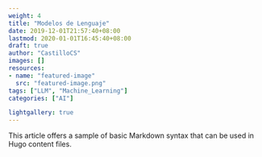 ```yaml
---
weight: 4
title: "Modelos de Lenguaje"
date: 2019-12-01T21:57:40+08:00
lastmod: 2020-01-01T16:45:40+08:00
draft: true
author: "CastilloCS"
images: []
resources:
- name: "featured-image"
  src: "featured-image.png"
tags: ["LLM", "Machine_Learning"]
categories: ["AI"]

lightgallery: true
---
```


This article offers a sample of basic Markdown syntax that can be used in Hugo content files.

<!--more-->


